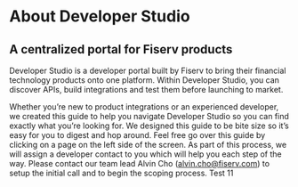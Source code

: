 # About Developer Studio
## A centralized portal for Fiserv products
Developer Studio is a developer portal built by Fiserv to bring their financial technology products onto one platform. Within Developer Studio, you can discover APIs, build integrations and test them before launching to market. 

Whether you’re new to product integrations or an experienced developer, we created this guide to help you navigate Developer Studio so you can find exactly what you’re looking for. We designed this guide to be bite size so it’s easy for you to digest and hop around. Feel free go over this guide by clicking on a page on the left side of the screen. As part of this process, we will assign a developer contact to you which will help you each step of the way. Please contact our team lead Alvin Cho (alvin.cho@fiserv.com) to setup the initial call and to begin the scoping process. Test 11
